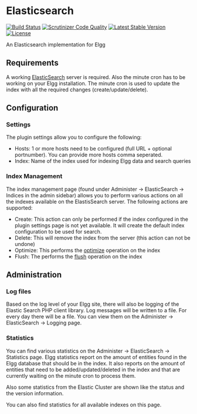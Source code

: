 # Elasticsearch


[![Build Status](https://scrutinizer-ci.com/g/ColdTrick/elasticsearch/badges/build.png?b=master)](https://scrutinizer-ci.com/g/ColdTrick/elasticsearch/build-status/master)
[![Scrutinizer Code Quality](https://scrutinizer-ci.com/g/ColdTrick/elasticsearch/badges/quality-score.png?b=master)](https://scrutinizer-ci.com/g/ColdTrick/elasticsearch/?branch=master)
[![Latest Stable Version](https://poser.pugx.org/coldtrick/elasticsearch/v/stable.svg)](https://packagist.org/packages/coldtrick/elasticsearch)
[![License](https://poser.pugx.org/coldtrick/elasticsearch/license.svg)](https://packagist.org/packages/coldtrick/elasticsearch)

An Elasticsearch implementation for Elgg

## Requirements

A working [ElasticSearch](https://www.elastic.co/) server is required. Also the minute cron has to be working on your Elgg installation. The minute cron is used to update the index with all the required changes (create/update/delete).

## Configuration

### Settings

The plugin settings allow you to configure the following:

 - Hosts: 1 or more hosts need to be configured (full URL + optional portnumber). You can provide more hosts comma seperated.
 - Index: Name of the index used for indexing Elgg data and search queries

### Index Management

The index management page (found under Administer -> ElasticSearch -> Indices in the admin sidebar) allows you to perform various actions on all the indexes available on the ElastisSearch server. The following actions are supported:

- Create: This action can only be performed if the index configured in the plugin settings page is not yet available. It will create the default index configuration to be used for search.
- Delete: This will remove the index from the server (this action can not be undone)
- Optimize: This performs the [optimize](https://www.elastic.co/guide/en/elasticsearch/reference/current/indices-optimize.html) operation on the index
- Flush: The performs the [flush](https://www.elastic.co/guide/en/elasticsearch/reference/current/indices-flush.html) operation on the index
 
## Administration

### Log files

Based on the log level of your Elgg site, there will also be logging of the Elastic Search PHP client library. Log messages will be written to a file. For every day there will be a file. You can view them on the Administer -> ElasticSearch -> Logging page.

### Statistics

You can find various statistics on the Administer -> ElasticSearch -> Statistics page. Elgg statistics report on the amount of entities found in the Elgg database that should be in the index. It also reports on the amount of entities that need to be added/updated/deleted in the index and that are currently waiting on the minute cron to process them.

Also some statistics from the Elastic Cluster are shown like the status and the version information.

You can also find statistics for all available indexes on this page.
